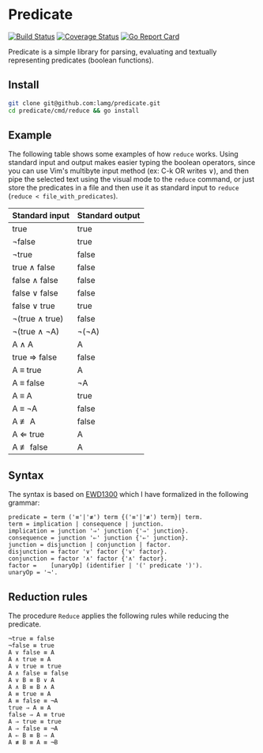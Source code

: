 # Predicate

[![Build Status][1]][2] [![Coverage Status][3]][4] [![Go Report Card][5]][6]

Predicate is a simple library for parsing, evaluating and textually representing predicates (boolean functions).

## Install

```sh
git clone git@github.com:lamg/predicate.git
cd predicate/cmd/reduce && go install
```

## Example

The following table shows some examples of how `reduce` works. Using standard input and output makes easier typing the boolean operators, since you can use Vim's multibyte input method (ex: C-k OR writes ∨), and then pipe the selected text using the visual mode to the `reduce` command, or just store the predicates in a file and then use it as standard input to `reduce` (`reduce < file_with_predicates`).

| Standard input  | Standard output |
|-----------------|-----------------|
| true            | true            |
| ¬false          | true            |
| ¬true           | false           |
| true ∧ false    | false           |
| false ∧ false   | false           |
| false ∨ false   | false           |
| false ∨ true    | true            |
| ¬(true ∧ true)  | false           |
| ¬(true ∧ ¬A)    | ¬(¬A)           |
| A ∧ A           | A               |
| true ⇒ false    | false           |
| A ≡ true        | A               |
| A ≡ false       | ¬A              |
| A ≡ A           | true            |
| A ≡ ¬A          | false           |
| A ≢ A           | false           |
| A ⇐ true        | A               |
| A ≢ false       | A               |

## Syntax

The syntax is based on [EWD1300][0] which I have formalized in the following grammar:

```ebnf
predicate = term ('≡'|'≢') term {('≡'|'≢') term}| term.
term = implication | consequence | junction.
implication = junction '⇒' junction {'⇒' junction}.
consequence = junction '⇐' junction {'⇐' junction}.
junction = disjunction | conjunction | factor.
disjunction = factor '∨' factor {'∨' factor}.
conjunction = factor '∧' factor {'∧' factor}.
factor =	[unaryOp] (identifier | '(' predicate ')').
unaryOp = '¬'.
```

## Reduction rules

The procedure `Reduce` applies the following rules while reducing the predicate.

```
¬true ≡ false
¬false ≡ true
A ∨ false ≡ A
A ∧ true ≡ A
A ∨ true ≡ true
A ∧ false ≡ false
A ∨ B ≡ B ∨ A
A ∧ B ≡ B ∧ A
A ≡ true ≡ A
A ≡ false ≡ ¬A
true ⇒ A ≡ A
false ⇒ A ≡ true
A ⇒ true ≡ true
A ⇒ false ≡ ¬A
A ⇐ B ≡ B ⇒ A
A ≢ B ≡ A ≡ ¬B
```

[0]: https://www.cs.utexas.edu/users/EWD/transcriptions/EWD13xx/EWD1300.html
[1]: https://travis-ci.com/lamg/predicate.svg?branch=master
[2]: https://travis-ci.com/lamg/predicate
[3]: https://coveralls.io/repos/github/lamg/predicate/badge.svg?branch=master
[4]: https://coveralls.io/github/lamg/predicate?branch=master
[5]: https://goreportcard.com/badge/github.com/lamg/predicate
[6]: https://goreportcard.com/report/github.com/lamg/predicate
